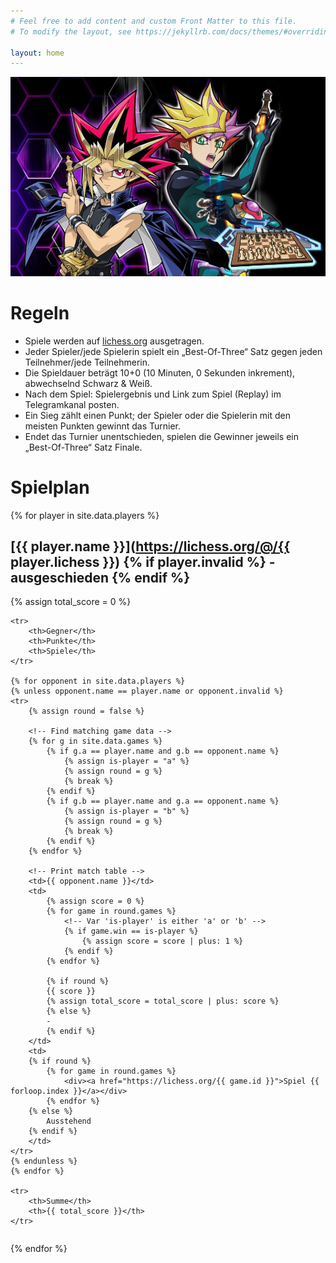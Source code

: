 ```yaml
---
# Feel free to add content and custom Front Matter to this file.
# To modify the layout, see https://jekyllrb.com/docs/themes/#overriding-theme-defaults

layout: home
---
```


![Schachturnier Banner](img/banner.png)

# Regeln
* Spiele werden auf [lichess.org](https://lichess.org) ausgetragen.
* Jeder Spieler/jede Spielerin spielt ein „Best-Of-Three“ Satz gegen jeden Teilnehmer/jede Teilnehmerin.
* Die Spieldauer beträgt 10+0 (10 Minuten, 0 Sekunden inkrement), abwechselnd Schwarz & Weiß.
* Nach dem Spiel: Spielergebnis und Link zum Spiel (Replay) im Telegramkanal posten.
* Ein Sieg zählt einen Punkt; der Spieler oder die Spielerin mit den meisten Punkten gewinnt das Turnier.
* Endet das Turnier unentschieden, spielen die Gewinner jeweils ein „Best-Of-Three“ Satz Finale.

# Spielplan

{% for player in site.data.players %}
## [{{ player.name }}](https://lichess.org/@/{{ player.lichess }}) {% if player.invalid %} - ausgeschieden {% endif %}

<table class="game-result">
    {% assign total_score = 0 %}

    <tr>
        <th>Gegner</th>
        <th>Punkte</th>
        <th>Spiele</th>
    </tr>

    {% for opponent in site.data.players %}
    {% unless opponent.name == player.name or opponent.invalid %}
    <tr>
        {% assign round = false %}

        <!-- Find matching game data -->
        {% for g in site.data.games %}
            {% if g.a == player.name and g.b == opponent.name %}
                {% assign is-player = "a" %}
                {% assign round = g %}
                {% break %}
            {% endif %}
            {% if g.b == player.name and g.a == opponent.name %}
                {% assign is-player = "b" %}
                {% assign round = g %}
                {% break %}
            {% endif %}
        {% endfor %}
    
        <!-- Print match table -->
        <td>{{ opponent.name }}</td>
        <td>
            {% assign score = 0 %}
            {% for game in round.games %}
                <!-- Var 'is-player' is either 'a' or 'b' -->
                {% if game.win == is-player %}
                    {% assign score = score | plus: 1 %}
                {% endif %}
            {% endfor %}
            
            {% if round %}
            {{ score }}
            {% assign total_score = total_score | plus: score %}
            {% else %}
            -
            {% endif %}
        </td>
        <td>
        {% if round %}
            {% for game in round.games %}
                <div><a href="https://lichess.org/{{ game.id }}">Spiel {{ forloop.index }}</a></div>
            {% endfor %}
        {% else %}
            Ausstehend
        {% endif %}
        </td>
    </tr>
    {% endunless %}
    {% endfor %}
    
    <tr>
        <th>Summe</th>
        <th>{{ total_score }}</th>
    </tr>
</table>
{% endfor %}
